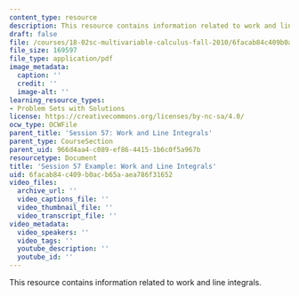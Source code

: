 ```yaml
---
content_type: resource
description: This resource contains information related to work and line integrals.
draft: false
file: /courses/18-02sc-multivariable-calculus-fall-2010/6facab84c409b0acb65aaea786f31652_MIT18_02SC_notes_27.pdf
file_size: 169597
file_type: application/pdf
image_metadata:
  caption: ''
  credit: ''
  image-alt: ''
learning_resource_types:
- Problem Sets with Solutions
license: https://creativecommons.org/licenses/by-nc-sa/4.0/
ocw_type: OCWFile
parent_title: 'Session 57: Work and Line Integrals'
parent_type: CourseSection
parent_uid: 966d4aa4-c089-ef86-4415-1b6c0f5a967b
resourcetype: Document
title: 'Session 57 Example: Work and Line Integrals'
uid: 6facab84-c409-b0ac-b65a-aea786f31652
video_files:
  archive_url: ''
  video_captions_file: ''
  video_thumbnail_file: ''
  video_transcript_file: ''
video_metadata:
  video_speakers: ''
  video_tags: ''
  youtube_description: ''
  youtube_id: ''
---
```

This resource contains information related to work and line integrals.